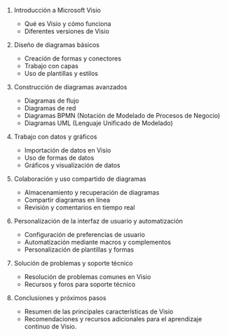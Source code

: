 1. Introducción a Microsoft Visio
   - Qué es Visio y cómo funciona
   - Diferentes versiones de Visio

2. Diseño de diagramas básicos
   - Creación de formas y conectores
   - Trabajo con capas
   - Uso de plantillas y estilos

3. Construcción de diagramas avanzados
   - Diagramas de flujo
   - Diagramas de red
   - Diagramas BPMN (Notación de Modelado de Procesos de Negocio)
   - Diagramas UML (Lenguaje Unificado de Modelado)

4. Trabajo con datos y gráficos
   - Importación de datos en Visio
   - Uso de formas de datos
   - Gráficos y visualización de datos

5. Colaboración y uso compartido de diagramas
   - Almacenamiento y recuperación de diagramas
   - Compartir diagramas en línea
   - Revisión y comentarios en tiempo real

6. Personalización de la interfaz de usuario y automatización
   - Configuración de preferencias de usuario
   - Automatización mediante macros y complementos
   - Personalización de plantillas y formas

7. Solución de problemas y soporte técnico
   - Resolución de problemas comunes en Visio
   - Recursos y foros para soporte técnico

8. Conclusiones y próximos pasos
   - Resumen de las principales características de Visio
   - Recomendaciones y recursos adicionales para el aprendizaje continuo de Visio.
